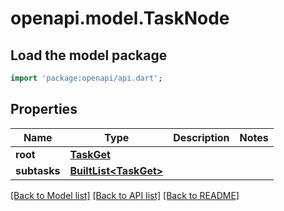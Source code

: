 # openapi.model.TaskNode

## Load the model package
```dart
import 'package:openapi/api.dart';
```

## Properties
Name | Type | Description | Notes
------------ | ------------- | ------------- | -------------
**root** | [**TaskGet**](TaskGet.md) |  | 
**subtasks** | [**BuiltList&lt;TaskGet&gt;**](TaskGet.md) |  | 

[[Back to Model list]](../README.md#documentation-for-models) [[Back to API list]](../README.md#documentation-for-api-endpoints) [[Back to README]](../README.md)


